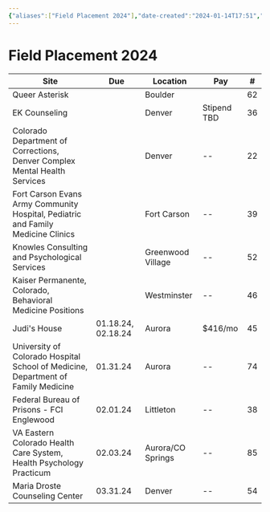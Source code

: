 ```yaml
---
{"aliases":["Field Placement 2024"],"date-created":"2024-01-14T17:51","date-modified":"2024-01-15T21:54","dg-publish":true,"title":"Field Placement 2024","permalink":"/spaces/school/projects/field-placement-2024/","dgPassFrontmatter":true}
---
```



# Field Placement 2024

| Site                                                                              | Due                | Location          | Pay         | #   |
| --------------------------------------------------------------------------------- | ------------------ | ----------------- | ----------- | --- |
| Queer Asterisk                                                                    |                    | Boulder           |             | 62  |
| EK Counseling                                                                     |                    | Denver            | Stipend TBD | 36  |
| Colorado Department of Corrections, Denver Complex Mental Health Services         |                    | Denver            | --          | 22  |
| Fort Carson Evans Army Community Hospital, Pediatric and Family Medicine Clinics  |                    | Fort Carson       | --          | 39  |
| Knowles Consulting and Psychological Services                                     |                    | Greenwood Village | --          | 52  |
| Kaiser Permanente, Colorado, Behavioral Medicine Positions                        |                    | Westminster       | --          | 46  |
| Judi's House                                                                      | 01.18.24, 02.18.24 | Aurora            | $416/mo     | 45  |
| University of Colorado Hospital School of Medicine, Department of Family Medicine | 01.31.24           | Aurora            | --          | 74  |
| Federal Bureau of Prisons - FCI Englewood                                         | 02.01.24           | Littleton         | --          | 38  |
| VA Eastern Colorado Health Care System, Health Psychology Practicum               | 02.03.24           | Aurora/CO Springs | --          | 85  |
| Maria Droste Counseling Center                                                    | 03.31.24           | Denver            | --          | 54  |
